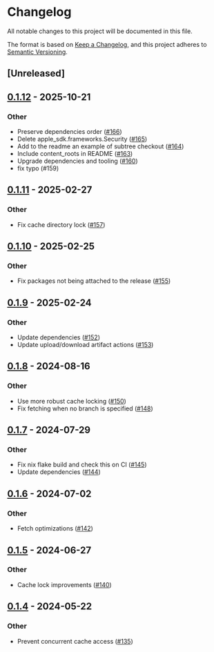 # Changelog
All notable changes to this project will be documented in this file.

The format is based on [Keep a Changelog](https://keepachangelog.com/en/1.0.0/),
and this project adheres to [Semantic Versioning](https://semver.org/spec/v2.0.0.html).

## [Unreleased]

## [0.1.12](https://github.com/coralogix/protofetch/compare/v0.1.11...v0.1.12) - 2025-10-21

### Other

- Preserve dependencies order ([#166](https://github.com/coralogix/protofetch/pull/166))
- Delete apple_sdk.frameworks.Security ([#165](https://github.com/coralogix/protofetch/pull/165))
- Add to the readme an example of subtree checkout ([#164](https://github.com/coralogix/protofetch/pull/164))
- Include content_roots in README ([#163](https://github.com/coralogix/protofetch/pull/163))
- Upgrade dependencies and tooling ([#160](https://github.com/coralogix/protofetch/pull/160))
- fix typo (#159)

## [0.1.11](https://github.com/coralogix/protofetch/compare/v0.1.10...v0.1.11) - 2025-02-27

### Other

- Fix cache directory lock ([#157](https://github.com/coralogix/protofetch/pull/157))

## [0.1.10](https://github.com/coralogix/protofetch/compare/v0.1.9...v0.1.10) - 2025-02-25

### Other
- Fix packages not being attached to the release ([#155](https://github.com/coralogix/protofetch/pull/155))

## [0.1.9](https://github.com/coralogix/protofetch/compare/v0.1.8...v0.1.9) - 2025-02-24

### Other
- Update dependencies ([#152](https://github.com/coralogix/protofetch/pull/152))
- Update upload/download artifact actions ([#153](https://github.com/coralogix/protofetch/pull/153))

## [0.1.8](https://github.com/coralogix/protofetch/compare/v0.1.7...v0.1.8) - 2024-08-16

### Other
- Use more robust cache locking ([#150](https://github.com/coralogix/protofetch/pull/150))
- Fix fetching when no branch is specified ([#148](https://github.com/coralogix/protofetch/pull/148))

## [0.1.7](https://github.com/coralogix/protofetch/compare/v0.1.6...v0.1.7) - 2024-07-29

### Other
- Fix nix flake build and check this on CI ([#145](https://github.com/coralogix/protofetch/pull/145))
- Update dependencies ([#144](https://github.com/coralogix/protofetch/pull/144))

## [0.1.6](https://github.com/coralogix/protofetch/compare/v0.1.5...v0.1.6) - 2024-07-02

### Other
- Fetch optimizations ([#142](https://github.com/coralogix/protofetch/pull/142))

## [0.1.5](https://github.com/coralogix/protofetch/compare/v0.1.4...v0.1.5) - 2024-06-27

### Other
- Cache lock improvements ([#140](https://github.com/coralogix/protofetch/pull/140))

## [0.1.4](https://github.com/coralogix/protofetch/compare/v0.1.3...v0.1.4) - 2024-05-22

### Other
- Prevent concurrent cache access ([#135](https://github.com/coralogix/protofetch/pull/135))
